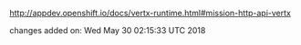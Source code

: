 http://appdev.openshift.io/docs/vertx-runtime.html#mission-http-api-vertx

 
 changes added on: Wed May 30 02:15:33 UTC 2018